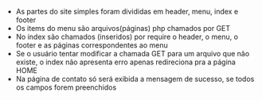 - As partes do site simples foram divididas em header, menu, index e footer
- Os items do menu são arquivos(páginas) php chamados por GET
- No index são chamados (inseridos) por require o header, o menu, o footer e as páginas correspondentes ao menu
- Se o usuário tentar modificar a chamada GET para um arquivo que não existe, o index não apresenta erro apenas redireciona pra a página HOME
- Na página de contato só será exibida a mensagem de sucesso, se todos os campos forem preenchidos
